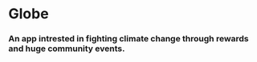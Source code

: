 # Globe

### An app intrested in fighting climate change through rewards and huge community events.



